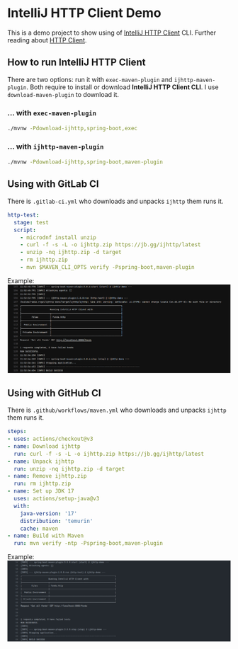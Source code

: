 # IntelliJ HTTP Client Demo

This is a demo project to show using of [IntelliJ HTTP Client][ijhttp] CLI.
Further reading about [HTTP Client][http-client].

## How to run IntelliJ HTTP Client

There are two options: run it with `exec-maven-plugin` and `ijhttp-maven-plugin`.
Both require to install or download **IntelliJ HTTP Client CLI**.
I use `download-maven-plugin` to download it.

### … with `exec-maven-plugin`

```bash
./mvnw -Pdownload-ijhttp,spring-boot,exec
```

### … with `ijhttp-maven-plugin`

```bash
./mvnw -Pdownload-ijhttp,spring-boot,maven-plugin
```

## Using with GitLab CI

There is `.gitlab-ci.yml` who downloads and unpacks `ijhttp` them runs it.

```yaml
http-test:
  stage: test
  script:
    - microdnf install unzip
    - curl -f -s -L -o ijhttp.zip https://jb.gg/ijhttp/latest
    - unzip -nq ijhttp.zip -d target
    - rm ijhttp.zip
    - mvn $MAVEN_CLI_OPTS verify -Pspring-boot,maven-plugin
```

Example:
![GitLab Pipeline](gitlab-ci.png)

## Using with GitHub CI

There is `.github/workflows/maven.yml` who downloads and unpacks `ijhttp` them runs it.

```yaml
steps:
- uses: actions/checkout@v3
- name: Download ijhttp
  run: curl -f -s -L -o ijhttp.zip https://jb.gg/ijhttp/latest
- name: Unpack ijhttp
  run: unzip -nq ijhttp.zip -d target
- name: Remove ijhttp.zip
  run: rm ijhttp.zip
- name: Set up JDK 17
  uses: actions/setup-java@v3
  with:
    java-version: '17'
    distribution: 'temurin'
    cache: maven
- name: Build with Maven
  run: mvn verify -ntp -Pspring-boot,maven-plugin
```

Example:
![GitLab Workflow](github-workglow.png)

[ijhttp]: https://www.jetbrains.com/help/idea/http-client-cli.html "HTTP Client CLI"

[http-client]: https://www.jetbrains.com/help/idea/http-client-in-product-code-editor.html "HTTP Client"

